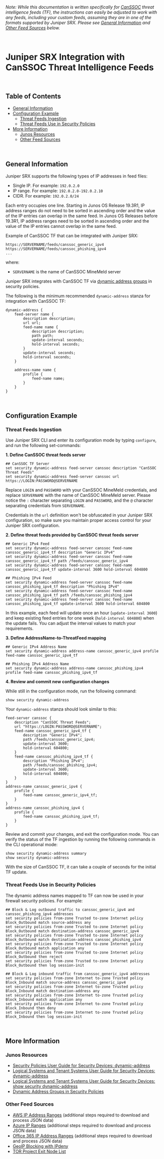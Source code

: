 *Note: While this documentation is written specifically for [CanSSOC](https://canssoc.ca/) threat intelligence feeds (TF), the instructions can easily be adjusted to work with any feeds, including your custom feeds, assuming they are in one of the formats supported by Juniper SRX. Please see [General Information](#gi) and [Other Feed Sources](#ofs) below.*

<p><br/></p>

# Juniper SRX Integration with CanSSOC Threat Intelligence Feeds

<p><br/></p>

## Table of Contents


* [General Information](#gi)
* [Configuration Example](#ce)
	* [Threat Feeds Ingestion](#tfi)
	* [Threat Feeds Use in Security Policies](#tfuisp)
* [More Information](#mi)
	* [Junos Resources](#jr)
	* [Other Feed Sources](#ofs)

<p><br/></p>

<a name="gi"></a>

## General Information

Juniper SRX supports the following types of IP addresses in feed files:

* Single IP. For example: `192.0.2.0`
* IP range. For example: `192.0.2.0-192.0.2.10`
* CIDR. For example: `192.0.2.0/24`

Each entry occupies one line. Starting in Junos OS Release 19.3R1, IP address ranges do not need to be sorted in ascending order and the value of the IP entries can overlap in the same feed. In Junos OS Releases before 19.3R1, IP address ranges need to be sorted in ascending order and the value of the IP entries cannot overlap in the same feed.

Example of CanSSOC TF that can be integrated with Juniper SRX:

```
https://SERVERNAME/feeds/canssoc_generic_ipv4
https://SERVERNAME/feeds/canssoc_phishing_ipv4
...

```

where:

* `SERVERNAME` is the name of CanSSOC MineMeld server

Juniper SRX integrates with CanSSOC TF via [dynamic address groups](https://www.juniper.net/documentation/us/en/software/junos/security-policies/topics/ref/statement/edit-security-dynamic-address.html) in security policies.

The following is the minimum recommended `dynamic-address` stanza for integration with CanSSOC TF:

```
dynamic-address {
    feed-server name {
        description description;
        url url;
        feed-name name {
            description description;
            path path;
            update-interval seconds;
            hold-interval seconds;
        }
        update-interval seconds;
        hold-interval seconds;
    }

    address-name name {
        profile {
            feed-name name;
        }
    }
}
```

<p><br/></p>

<a name="ce"></a>

## Configuration Example

<a name="tfi"></a>

### Threat Feeds Ingestion

Use Juniper SRX CLI and enter its configuration mode by typing `configure`, and run the following set-commands:

**1. Define CanSSOC threat feeds server**

```
## CanSSOC TF Server
set security dynamic-address feed-server canssoc description "CanSSOC Threat Feeds" 
set security dynamic-address feed-server canssoc url https://LOGIN:PASSWORD@SERVERNAME
```

Replace `LOGIN` and `PASSWORD` with your CanSSOC MineMeld credentials, and replace `SERVERNAME` with the name of CanSSOC MineMeld server. Please notice the `:` character separating `LOGIN` and `PASSWORD`, and the `@` character separating credentials from `SERVERNAME`. 

Credentials in the `url` definition won't be obfuscated in your Juniper SRX configuration, so make sure you maintain proper access control for your Juniper SRX configuration.

**2. Define threat feeds provided by CanSSOC threat feeds server**

```
## Generic IPv4 Feed
set security dynamic-address feed-server canssoc feed-name canssoc_generic_ipv4_tf description "Generic IPv4" 
set security dynamic-address feed-server canssoc feed-name canssoc_generic_ipv4_tf path /feeds/canssoc_generic_ipv4
set security dynamic-address feed-server canssoc feed-name canssoc_generic_ipv4_tf update-interval 3600 hold-interval 604800

## Phishing IPv4 Feed
set security dynamic-address feed-server canssoc feed-name canssoc_phishing_ipv4_tf description "Phishing IPv4" 
set security dynamic-address feed-server canssoc feed-name canssoc_phishing_ipv4_tf path /feeds/canssoc_phishing_ipv4
set security dynamic-address feed-server canssoc feed-name canssoc_phishing_ipv4_tf update-interval 3600 hold-interval 604800
```

In this example, each feed will update once an hour (`update-interval 3600`) and keep existing feed entries for one week (`hold-interval 604800`) when the update fails. You can adjust the interval values to match your requirements.

**3. Define AddressName-to-ThreatFeed mapping**

```
## Generic IPv4 Address Name
set security dynamic-address address-name canssoc_generic_ipv4 profile feed-name canssoc_generic_ipv4_tf

## Phishing IPv4 Address Name
set security dynamic-address address-name canssoc_phishing_ipv4 profile feed-name canssoc_phishing_ipv4_tf
```

**4. Review and commit new configuration changes**

While still in the configuration mode, run the following command:

```
show security dynamic-address
```

Your `dynamic-address` stanza should look similar to this:

```
feed-server canssoc {
    description "CanSSOC Threat Feeds";
    url "https://LOGIN:PASSWORD@SERVERNAME";
    feed-name canssoc_generic_ipv4_tf {
        description "Generic IPv4";
        path /feeds/canssoc_generic_ipv4;
        update-interval 3600;
        hold-interval 604800;
    }
    feed-name canssoc_phishing_ipv4_tf {
        description "Phishing IPv4";
        path /feeds/canssoc_phishing_ipv4;
        update-interval 3600;
        hold-interval 604800;
    }
}
address-name canssoc_generic_ipv4 {
    profile {
        feed-name canssoc_generic_ipv4_tf;
    }
}
address-name canssoc_phishing_ipv4 {
    profile {
        feed-name canssoc_phishing_ipv4_tf;
    }
}
```

Review and commit your changes, and exit the configuration mode. You can verify the status of the TF ingestion by running the following commands in the CLI operational mode:

```
show security dynamic-address summary
show security dynamic-address
```

With the size of CanSSOC TF, it can take a couple of seconds for the initial TF update.

<a name="tfuisp"></a>

### Threat Feeds Use in Security Policies

The dynamic address names mapped to TF can now be used in your firewall security policies. For example:

```
## Block & Log outbound traffic to canssoc_generic_ipv4 and canssoc_phishing_ipv4 addresses
set security policies from-zone Trusted to-zone Internet policy Block_Outbound match source-address any
set security policies from-zone Trusted to-zone Internet policy Block_Outbound match destination-address canssoc_generic_ipv4
set security policies from-zone Trusted to-zone Internet policy Block_Outbound match destination-address canssoc_phishing_ipv4
set security policies from-zone Trusted to-zone Internet policy Block_Outbound match application any
set security policies from-zone Trusted to-zone Internet policy Block_Outbound then reject
set security policies from-zone Trusted to-zone Internet policy Block_Outbound then log session-init

## Block & Log inbound traffic from canssoc_generic_ipv4 addresses
set security policies from-zone Internet to-zone Trusted policy Block_Inbound match source-address canssoc_generic_ipv4
set security policies from-zone Internet to-zone Trusted policy Block_Inbound match destination-address any
set security policies from-zone Internet to-zone Trusted policy Block_Inbound match application any
set security policies from-zone Internet to-zone Trusted policy Block_Inbound then deny
set security policies from-zone Internet to-zone Trusted policy Block_Inbound then log session-init
```

<p><br/></p>

<a name="mi"></a>

## More Information

<a name="jr"></a>

### Junos Resources

* [Security Policies User Guide for Security Devices: dynamic-address](https://www.juniper.net/documentation/us/en/software/junos/security-policies/topics/ref/statement/edit-security-dynamic-address.html)
* [Logical Systems and Tenant Systems User Guide for Security Devices: dynamic-address](https://www.juniper.net/documentation/us/en/software/junos/logical-system-security/topics/ref/statement/dynamic-address.html)
* [Logical Systems and Tenant Systems User Guide for Security Devices: show security dynamic-address](https://www.juniper.net/documentation/us/en/software/junos/logical-system-security/topics/ref/command/show-security-dynamic-address.html)
* [Dynamic Address Groups in Security Policies](https://www.juniper.net/documentation/us/en/software/junos/security-policies/topics/topic-map/security-policy-configuration.html#id-dynamic-address-groups-in-security-policies)

<a name="ofs"></a>

### Other Feed Sources

* [AWS IP Address Ranges](https://docs.aws.amazon.com/general/latest/gr/aws-ip-ranges.html) (additional steps required to download and process JSON data)
* [Azure IP Ranges](https://www.microsoft.com/en-us/download/details.aspx?id=56519) (additional steps required to download and process JSON data)
* [Office 365 IP Address Ranges](https://docs.microsoft.com/en-us/microsoft-365/enterprise/urls-and-ip-address-ranges?view=o365-worldwide) (additional steps required to download and process JSON data)
* [GeoIP Blocking with IPdeny](https://www.ipdeny.com/ipblocks/)
* [TOR Project Exit Node List](https://check.torproject.org/torbulkexitlist)
